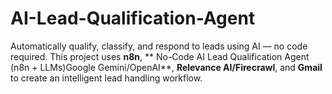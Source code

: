# AI-Lead-Qualification-Agent
Automatically qualify, classify, and respond to leads using AI — no code required. This project uses **n8n**, ** No-Code AI Lead Qualification Agent (n8n + LLMs)Google Gemini/OpenAI**, **Relevance AI/Firecrawl**, and **Gmail** to create an intelligent lead handling workflow.
